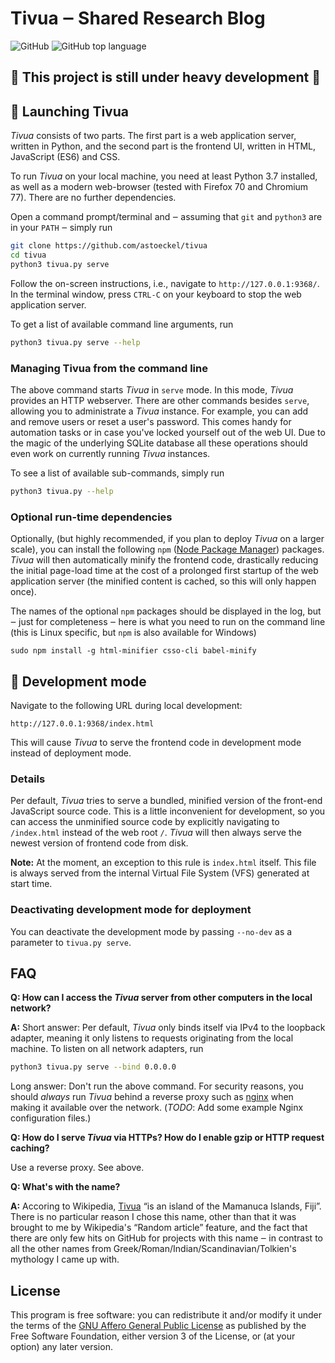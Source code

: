 # Tivua ‒ Shared Research Blog

![GitHub](https://img.shields.io/github/license/astoeckel/tivua?style=flat-square) ![GitHub top language](https://img.shields.io/github/languages/top/astoeckel/tivua?style=flat-square)

## 🚧 This project is still under heavy development 🚧

## 🚀 Launching Tivua

*Tivua* consists of two parts. The first part is a web application server, written in Python, and the second part is the frontend UI, written in HTML, JavaScript (ES6) and CSS.

To run *Tivua* on your local machine, you need at least Python 3.7 installed, as well as a modern web-browser (tested with Firefox 70 and Chromium 77). There are no further dependencies.

Open a command prompt/terminal and ‒ assuming that `git` and `python3` are in your `PATH` ‒ simply run
```sh
git clone https://github.com/astoeckel/tivua
cd tivua
python3 tivua.py serve
```
Follow the on-screen instructions, i.e., navigate to `http://127.0.0.1:9368/`. In the terminal window, press `CTRL-C` on your keyboard to stop the web application server.

To get a list of available command line arguments, run
```sh
python3 tivua.py serve --help
```

### Managing Tivua from the command line

The above command starts *Tivua* in `serve` mode. In this mode, *Tivua* provides an HTTP webserver. There are other commands besides `serve`, allowing you to administrate a *Tivua* instance. For example, you can add and remove users or reset a user's password. This comes handy for automation tasks or in case you've locked yourself out of the web UI. Due to the magic of the underlying SQLite database all these operations should even work on currently running *Tivua* instances.

To see a list of available sub-commands, simply run
```sh
python3 tivua.py --help
```

### Optional run-time dependencies

Optionally, (but highly recommended, if you plan to deploy *Tivua* on a larger scale), you can install the following `npm` ([Node Package Manager](https://www.npmjs.com/)) packages. *Tivua* will then automatically minify the frontend code, drastically reducing the initial page-load time at the cost of a prolonged first startup of the web application server (the minified content is cached, so this will only happen once).

The names of the optional `npm` packages should be displayed in the log, but ‒ just for completeness ‒ here is what you need to run on the command line (this is Linux specific, but `npm` is also available for Windows)
```
sudo npm install -g html-minifier csso-cli babel-minify
```

## 🔬 Development mode

Navigate to the following URL during local development:

```
http://127.0.0.1:9368/index.html
```

This will cause *Tivua* to serve the frontend code in development mode instead of deployment mode.

### Details

Per default, *Tivua* tries to serve a bundled, minified version of the front-end JavaScript source code.  This is a little inconvenient for development, so you can access the unminified source code by explicitly navigating to `/index.html` instead of the web root `/`. *Tivua* will then always serve the newest version of frontend code from disk.

**Note:** At the moment, an exception to this rule is `index.html` itself. This file is always served from the internal Virtual File System (VFS) generated at start time.

### Deactivating development mode for deployment

You can deactivate the development mode by passing `--no-dev` as a parameter to `tivua.py serve`.

## FAQ

**Q: How can I access the *Tivua* server from other computers in the local network?**

**A:** Short answer: Per default, *Tivua* only binds itself via IPv4 to the loopback adapter, meaning it only listens to requests originating from the local machine.  To listen on all network adapters, run
```sh
python3 tivua.py serve --bind 0.0.0.0
```

Long answer: Don't run the above command. For security reasons, you should *always* run *Tivua* behind a reverse proxy such as [nginx](https://nginx.org/) when making it available over the network. (*TODO*: Add some example Nginx configuration files.)

**Q: How do I serve *Tivua* via HTTPs? How do I enable gzip or HTTP request caching?**

Use a reverse proxy. See above.

**Q: What's with the name?**

**A:** Accoring to Wikipedia, [Tivua](https://en.wikipedia.org/wiki/Tivua_Island) “is an island of the Mamanuca Islands, Fiji”. There is no particular reason I chose this name, other than that it was brought to me by Wikipedia's “Random article” feature, and the fact that there are only few hits on GitHub for projects with this name ‒ in contrast to all the other names from Greek/Roman/Indian/Scandinavian/Tolkien's mythology I came up with.

## License

This program is free software: you can redistribute it and/or modify it under the terms of the [GNU Affero General Public License](https://www.gnu.org/licenses/agpl-3.0.txt) as published by the Free Software Foundation, either version 3 of the License, or (at your option) any later version.
